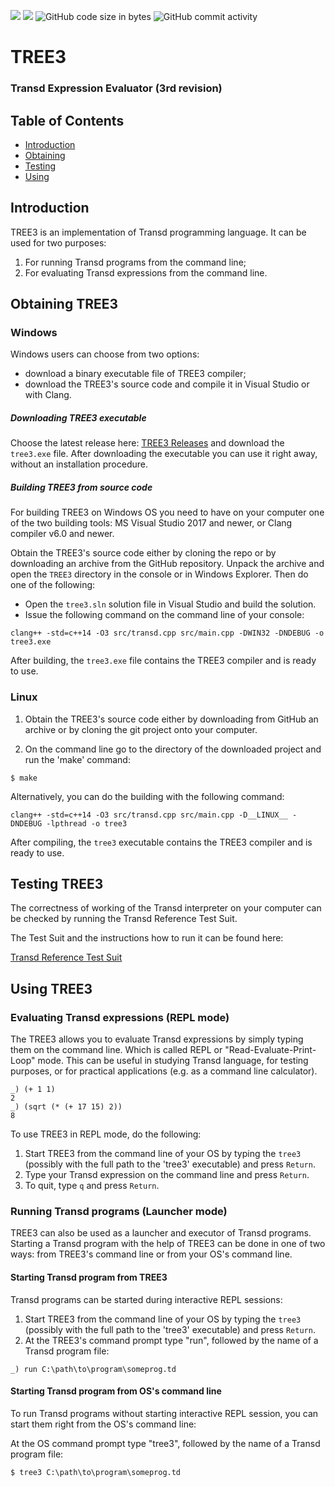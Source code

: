 ![](https://tokei.rs/b1/github/transd-lang/TREE3?category=code)
![](https://tokei.rs/b1/github/transd-lang/TREE3?category=files)
![GitHub code size in bytes](https://img.shields.io/github/languages/code-size/transd-lang/TREE3)
![GitHub commit activity](https://img.shields.io/github/commit-activity/m/transd-lang/TREE3)

# TREE3
### Transd Expression Evaluator (3rd revision)

## Table of Contents
* [Introduction](#introduction)
* [Obtaining](#obtaining-tree3)
* [Testing](#testing-tree3)
* [Using](#using-tree3)

## Introduction
TREE3 is an implementation of Transd programming language. It can be used for two purposes: 
 
 1. For running Transd programs from the command line;
 2. For evaluating Transd expressions from the command line.

## Obtaining TREE3

### Windows

Windows users can choose from two options: 
* download a binary executable file of TREE3 compiler;
* download the TREE3's source code and compile it in Visual Studio or with Clang.

##### Downloading TREE3 executable

Choose the latest release here: [TREE3 Releases](https://github.com/transd-lang/TREE3/releases) and download the `tree3.exe` file. After downloading the executable you can use it right away, without an installation procedure.

##### Building TREE3 from source code

For building TREE3 on Windows OS you need to have on your computer one of the two building tools: MS Visual Studio 2017 and newer, or Clang compiler v6.0 and newer.

Obtain the TREE3's source code either by cloning the repo or by downloading an archive from the GitHub repository. Unpack the archive and open the `TREE3` directory in the console or in Windows Explorer. Then do one of the following: 

* Open the `tree3.sln` solution file in Visual Studio and build the solution.
* Issue the following command on the command line of your console:

```
clang++ -std=c++14 -O3 src/transd.cpp src/main.cpp -DWIN32 -DNDEBUG -o tree3.exe
```

After building, the `tree3.exe` file contains the TREE3 compiler and is ready to use.


### Linux

1. Obtain the TREE3's source code either by downloading from GitHub an archive or 
by cloning the git project onto your computer.

2. On the command line go to the directory of the downloaded project and run the 'make'
command:

`$ make`

Alternatively, you can do the building with the following command:

```
clang++ -std=c++14 -O3 src/transd.cpp src/main.cpp -D__LINUX__ -DNDEBUG -lpthread -o tree3
```

After compiling, the `tree3` executable contains the TREE3 compiler and is ready to use.

## Testing TREE3

The correctness of working of the Transd interpreter on your computer can be checked by running the Transd Reference Test Suit.

The Test Suit and the instructions how to run it can be found here:

[Transd Reference Test Suit](https://github.com/transd-lang/Reference-Test-Suite)

## Using TREE3

### Evaluating Transd expressions (REPL mode)

The TREE3 allows you to evaluate Transd expressions by simply typing them on the command line. Which is called REPL or "Read-Evaluate-Print-Loop" mode. This can be useful in studying Tranѕd language, for testing purposes, or for practical applications (e.g. as a command line calculator).

```
_) (+ 1 1)
2
_) (sqrt (* (+ 17 15) 2))
8
```

To use TREE3 in REPL mode, do the following:

 1. Start TREE3 from the command line of your OS by typing the `tree3` (possibly with
 the full path to the 'tree3' executable) and press `Return`.
 2. Type your Transd expression on the command line and press `Return`.
 3. To quit, type `q` and press `Return`.

### Running Transd programs (Launcher mode)

TREE3 can also be used as a launcher and executor of Transd programs. Starting a Transd program with the help of TREE3 can be done in one of two ways: from TREE3's command line or from your OS's command line.

#### Starting Transd program from TREE3

Transd programs can be started during interactive REPL sessions:

 1. Start TREE3 from the command line of your OS by typing the `tree3` (possibly with
 the full path to the 'tree3' executable) and press `Return`.
 2. At the TREE3's command prompt type "run", followed by the name of a Transd program file:

`_) run C:\path\to\program\someprog.td`

#### Starting Transd program from OS's command line

To run Transd programs without starting interactive REPL session, you can start
them right from the OS's command line:

 At the OS command prompt type "tree3", followed by the name of a Transd program file:

`$ tree3 C:\path\to\program\someprog.td`


